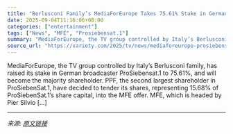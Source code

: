 ```yaml
---
title: "Berlusconi Family’s MediaForEurope Takes 75.61% Stake in German Broadcaster ProSiebenSat.1"
date: 2025-09-04T11:16:06+08:00
categories: ["entertainment"]
tags: ["News", "MFE", "Prosiebensat.1"]
summary: "MediaForEurope, the TV group controlled by Italy’s Berlusconi family, has raised its stake in German broadcaster ProSiebensat.1 to 75.61%, and will become the majority shareholder. PPF, the second lar"
source_url: "https://variety.com/2025/tv/news/mediaforeurope-prosiebensat-1-takeover-1236507937/"
---
```


MediaForEurope, the TV group controlled by Italy’s Berlusconi family, has raised its stake in German broadcaster ProSiebensat.1 to 75.61%, and will become the majority shareholder. PPF, the second largest shareholder in ProSiebenSat.1, have decided to tender its shares, representing 15.68% of ProSiebenSat.1’s share capital, into the MFE offer. MFE, which is headed by Pier Silvio [&#8230;]

---

*来源: [原文链接](https://variety.com/2025/tv/news/mediaforeurope-prosiebensat-1-takeover-1236507937/)*
